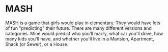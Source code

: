 MASH
====

MASH is a game that girls would play in elementary. They would have lots of fun "predicting" their future. There are many different versions and categories. Mine would predict who you'll marry, what car you'll drive, how many kids you'll have, and whether you'll live in a Mansion, Apartment, Shack (or Sewer), or a House.
